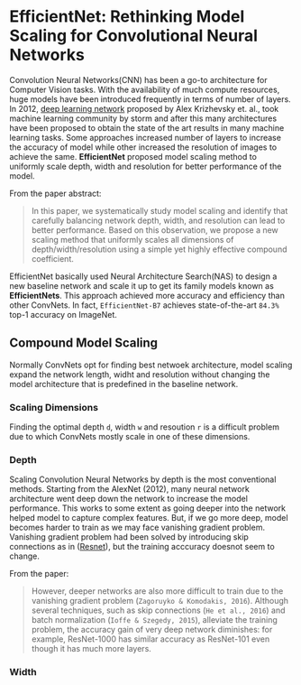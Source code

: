 # EfficientNet: Rethinking Model Scaling for Convolutional Neural Networks
Convolution Neural Networks(CNN) has been a go-to architecture for Computer Vision tasks. With the availability of much compute resources, huge models have been introduced
frequently in terms of number of layers. In 2012, [deep learning network](https://papers.nips.cc/paper/2012/file/c399862d3b9d6b76c8436e924a68c45b-Paper.pdf) proposed by Alex Krizhevsky et. al., 
took machine learning community by storm and after this many architectures have been proposed to obtain the state of the art results in many machine learning tasks. 
Some approaches increased number of layers to increase the accuracy of model while other increased the resolution of images to achieve the same. **EfficientNet** proposed model scaling method to uniformly scale 
depth, width and resolution for better performance of the model.

From the paper abstract:
>In this paper, we systematically study model scaling and identify that
carefully balancing network depth, width, and resolution can lead to better performance. Based
on this observation, we propose a new scaling
method that uniformly scales all dimensions of
depth/width/resolution using a simple yet highly
effective compound coefficient.

EfficientNet basically used Neural Architecture Search(NAS) to design a new baseline network and scale it up to get its family models known as **EfficientNets**.
This approach achieved more accuracy and efficiency than other ConvNets. In fact, ```EfficientNet-B7``` achieves state-of-the-art ```84.3%``` top-1 accuracy on ImageNet.

## Compound Model Scaling
Normally ConvNets opt for finding best netwoek architecture, model scaling expand the network length, widht and resolution without changing the model architecture that is predefined in the baseline network. 

### Scaling Dimensions
Finding the optimal depth ```d```, width ```w``` and resoution ```r``` is a difficult problem due to which ConvNets mostly scale in one of these dimensions.

### Depth
Scaling Convolution Neural Networks by depth is the most conventional methods. Starting from the AlexNet (2012), many neural network architecture went deep down the network to increase the model performance. This works to some extent as going deeper into the network helped model to capture complex features. But, if we go more deep, model becomes harder to train as we may face vanishing gradient problem. Vanishing gradient problem had been solved by introducing skip connections as in ([Resnet](https://arxiv.org/abs/1512.03385)), but the training acccuracy doesnot seem to change.

From the paper:
> However, deeper networks
are also more difficult to train due to the vanishing gradient
problem (```Zagoruyko & Komodakis, 2016```). Although several techniques, such as skip connections (```He et al., 2016```)
and batch normalization (```Ioffe & Szegedy, 2015```), alleviate
the training problem, the accuracy gain of very deep network
diminishes: for example, ResNet-1000 has similar accuracy
as ResNet-101 even though it has much more layers.

### Width

